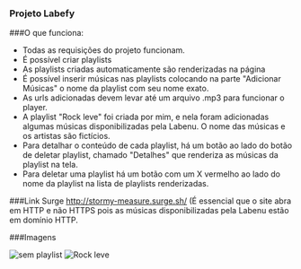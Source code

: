 ### Projeto Labefy

###O que funciona:
- Todas as requisições do projeto funcionam.
- É possível criar playlists
- As playlists criadas automaticamente são renderizadas na página
- É possível inserir músicas nas playlists colocando na parte "Adicionar Músicas" o nome da playlist com seu nome exato.
- As urls adicionadas devem levar até um arquivo .mp3 para funcionar o player.
- A playlist "Rock leve" foi criada por mim, e nela foram adicionadas algumas músicas disponibilizadas pela Labenu. O nome das músicas e os artistas são fictícios.
- Para detalhar o conteúdo de cada playlist, há um botão ao lado do botão de deletar playlist, chamado "Detalhes" que renderiza as músicas da playlist na tela.
- Para deletar uma playlist há um botão com um X vermelho ao lado do nome da playlist na lista de playlists renderizadas.

###Link Surge
http://stormy-measure.surge.sh/
(É essencial que o site abra em HTTP e não HTTPS pois as músicas disponibilizadas pela Labenu estão em domínio HTTP.

###Imagens

![sem playlist](https://user-images.githubusercontent.com/86529848/158065778-1898f1a3-7c5a-4410-b84b-674c8c48fa36.png)
![Rock leve](https://user-images.githubusercontent.com/86529848/158065781-8e4d2257-c63a-4a41-b95e-15f2a075b511.png)
